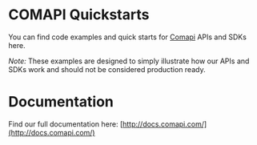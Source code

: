 # COMAPI Quickstarts
You can find code examples and quick starts for [Comapi](http://comapi.com/) APIs and SDKs here. 

*Note:* These examples are designed to simply illustrate how our APIs and SDKs work and should not be considered production ready.

# Documentation
Find our full documentation here: [http://docs.comapi.com/](http://docs.comapi.com/)